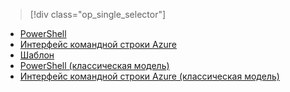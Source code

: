 > [!div class="op_single_selector"]
- [PowerShell](../articles/virtual-network/virtual-network-deploy-multinic-arm-ps.md)
- [Интерфейс командной строки Azure](../articles/virtual-network/virtual-network-deploy-multinic-arm-cli.md)
- [Шаблон](../articles/virtual-network/virtual-network-deploy-multinic-arm-template.md)
- [PowerShell (классическая модель)](../articles/virtual-network/virtual-network-deploy-multinic-classic-ps.md)
- [Интерфейс командной строки Azure (классическая модель)](../articles/virtual-network/virtual-network-deploy-multinic-classic-cli.md)


<!--HONumber=Nov16_HO3-->


